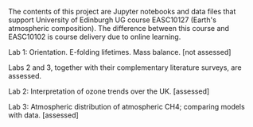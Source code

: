 The contents of this project are Jupyter notebooks and data files that support University of Edinburgh UG course EASC10127 (Earth's atmospheric composition). The difference between this course and EASC10102 is course delivery due to online learning. 

Lab 1: Orientation. E-folding lifetimes. Mass balance. [not assessed]

Labs 2 and 3, together with their complementary literature surveys, are assessed.

Lab 2: Interpretation of ozone trends over the UK. [assessed]

Lab 3: Atmospheric distribution of atmospheric CH4; comparing models with data. [assessed]
